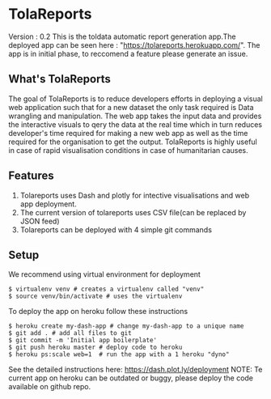 # TolaReports


Version : 0.2
This is the toldata automatic report generation app.The deployed app can be seen here : "https://tolareports.herokuapp.com/".
The app is in initial phase, to reccomend a feature please generate an issue.

## What's TolaReports
The goal of TolaReports is to reduce developers efforts in deploying a visual web application such that for a new dataset the only task required is Data wrangling and manipulation. The web app takes the input data and provides the interactive visuals to qery the data at the real time which in turn reduces developer's time required for making a new web app as well as the time required for the organisation to get the output. TolaReports is highly useful in case of rapid visualisation conditions in case of humanitarian causes.

## Features
1. Tolareports uses Dash and plotly for intective visualisations and web app deployment.
2. The current version of tolareports uses CSV file(can be replaced by JSON feed)
3. Tolareports can be deployed with 4 simple git commands

## Setup
We recommend using virtual environment for deployment
```$ git init        # initializes an empty git repo
$ virtualenv venv # creates a virtualenv called "venv"
$ source venv/bin/activate # uses the virtualenv
```

To deploy the app on heroku follow these instructions
```
$ heroku create my-dash-app # change my-dash-app to a unique name
$ git add . # add all files to git
$ git commit -m 'Initial app boilerplate'
$ git push heroku master # deploy code to heroku
$ heroku ps:scale web=1  # run the app with a 1 heroku "dyno"
```

See the detailed instructions here: https://dash.plot.ly/deployment
NOTE: Te current app on heroku can be outdated or buggy, please deploy the code available on github repo.
